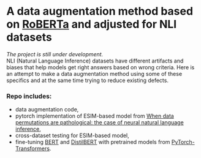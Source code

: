 # A data augmentation method based on [RoBERTa](https://arxiv.org/abs/1907.11692) and adjusted for NLI datasets
_The project is still under development._  
NLI (Natural Language Inference) datasets have different artifacts and biases that help models get right answers based on wrong criteria. Here is an attempt to make a data augmentation method using some of these specifics and at the same time trying to reduce existing defects.  
### Repo includes:
* data augmentation code, 
* pytorch implementation of ESIM-based model from [When data permutations are pathological: the case of neural natural language inference](https://www.aclweb.org/anthology/D18-1534/),
* cross-dataset testing for ESIM-based model,
* fine-tuning [BERT](https://arxiv.org/abs/1810.04805) and [DistilBERT](https://arxiv.org/abs/1910.01108) with pretrained models from [PyTorch-Transformers](https://github.com/huggingface/transformers).
